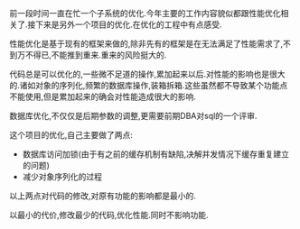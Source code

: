 

前一段时间一直在忙一个子系统的优化.今年主要的工作内容貌似都跟性能优化相关了.接下来是另外一个项目的优化.在优化的工程中有点感受.

性能优化是基于现有的框架来做的,除非先有的框架是在无法满足了性能需求了,不到万不得已,不能推到重来.重来的风险挺大的.

代码总是可以优化的,一些微不足道的操作,累加起来以后.对性能的影响也是很大的.诸如对象的序列化,频繁的数据库操作,装箱拆箱.这些虽然都不导致某个功能点不能使用,但是累加起来的确会对性能造成很大的影响.

数据库优化,不仅仅是后期参数的调整,更需要前期DBA对sql的一个评审.

这个项目的优化,自己主要做了两点:

* 数据库访问加锁(由于有之前的缓存机制有缺陷,决解并发情况下缓存重复建立的问题)
* 减少对象序列化的过程

以上两点对代码的修改,对原有功能的影响都是最小的.

以最小的代价,修改最少的代码,优化性能.同时不影响功能.